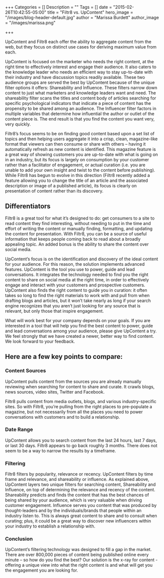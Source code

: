 +++
Categories = []
Description = ""
Tags = []
date = "2015-02-26T10:42:55-05:00"
title = "Filtr8 vs. UpContent"
hero_image = "/images/blog-header-default.jpg"
author = "Marissa Burdett"
author_image = "/images/marissa.png"

+++

UpContent and Filtr8 each offer the ability to aggregate content from the web, but they focus on distinct use cases for deriving maximum value from each.

UpContent is focused on the marketer who needs the right content, at the right time to effectively interest and engage their audience. It also caters to the knowledge leader who needs an efficient way to stay up-to-date with their industry and have discussion topics readily available. These two audience groups are served the best by UpContent because of the unique filter options it offers: Shareability and Influence. These filters narrow down content to just what marketers and knowledge leaders want and need. The shareability filter scans the titles and content body of articles searching for specific psychological indicators that indicate a piece of content has the propensity to be shared among an audience. The Influencer filter factors in multiple variables that determine how influential the author or outlet of the content piece is. The end result is that you find the content you want very, very quickly.

Filtr8’s focus seems to be on finding good content based upon a set list of topics and then helping users aggregate it into a crisp, clean, magazine-like format that viewers can then consume or share with others – having it automatically refresh as new content is identified. This magazine feature is a great way of showing customers you are up-to-date with what is going on in an industry, but its focus is largely on consumption by your customer rather than a facilitator of engagement, or actual curation (i.e. you are unable to add your own insight and twist to the content before publishing). While Filtr8 has begun to evolve in this direction (Filtr8 recently added a feature allowing you to change the title of an article and the associated description or image of a published article), its focus is clearly on presentation of content rather than its discovery.

## Differentiators
Filtr8 is a great tool for what it’s designed to do: get consumers to a site to read content they find interesting, without needing to put in the time and effort of writing the content or manually finding, formatting, and updating the content for presentation. With Filtr8, you can be a source of useful information that keeps people coming back to read about a broadly appealing topic. An added bonus is the ability to share the content over social media.

UpContent’s focus is on the identification and discovery of the ideal content for your audience. For this reason, the solution implements advanced features. UpContent is the tool you use to power, guide and lead conversations. It integrates the technology needed to find you the right content to share on social media at the right time, in order to effectively engage and interact with your customers and prospective customers. UpContent also finds the right content to guide you in curation: it often takes so long to find the right materials to work with and pull from when drafting blogs and articles, but it won’t take nearly as long if your search engine recognizes that you aren’t just looking for any source that is relevant, but only those that inspire engagement.

What will work best for your company depends on your goals. If you are interested in a tool that will help you find the best content to power, guide and lead conversations among your audience, please give UpContent a try.  We feel strongly that we have created a newer, better way to find content.  We look forward to your feedback.  



## Here are a few key points to compare:

### Content Sources
UpContent pulls content from the sources you are already manually reviewing when searching for content to share and curate. It crawls blogs, news sources, video sites, Twitter and Facebook.

Filtr8 pulls content from media outlets, blogs, and various industry-specific sites. So with Filtr8, you’re pulling from the right places to pre-populate a magazine, but not necessarily from all the places you need to power conversations with customers and to build a relationship.  

### Date Range
UpContent allows you to search content from the last 24 hours, last 7 days, or last 30 days.
Filtr8 appears to go back roughly 3 months. There does not seem to be a way to narrow the results by a timeframe.

### Filtering
Filtr8 filters by popularity, relevance or recency.
UpContent filters by time frame and relevance, and shareability or influence.
As explained above, UpContent layers two unique filters for searching content, Shareability and Influence, on top of determining the relevance and recency of the content. Shareability predicts and finds the content that has the best chances of being shared by your audience, which is very valuable when driving customer engagement. Influence serves you content that was produced by thought-leaders and by the individuals/brands that people within an industry listen to. This is always great content to share and to consult when curating; plus, it could be a great way to discover new influencers within your industry to establish a relationship with.

### Conclusion
UpContent’s filtering technology was designed to fill a gap in the market. There are over 800,000 pieces of content being published online every minute – so how do you find the best? Our solution is the x-ray for content - offering a unique view into what the right content is and what will get you the engagement you are looking for.
